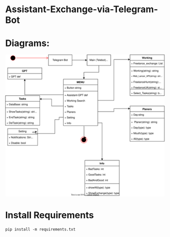 # Assistant-Exchange-via-Telegram-Bot
 
# Diagrams:
![Alt text](https://github.com/Secret297-CODER-SOURCE/Assistant-Exchange-via-Telegram-Bot/blob/main/Diagram.svg)

# Install Requirements
```
pip install -m requirements.txt
```
